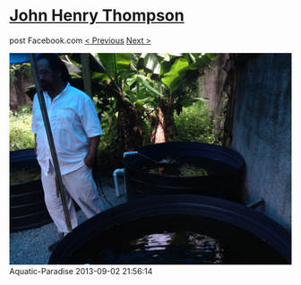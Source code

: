 # [John Henry Thompson](../README.md)
post Facebook.com
[< Previous](2013-09-02-1.md) [Next >](2013-09-02-3.md)

[![](../media/2013-09-02/Aquatic-Paradise-1.jpg)](../README.md)
Aquatic-Paradise
2013-09-02 21:56:14